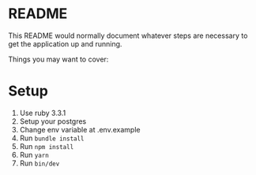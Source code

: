 # README

This README would normally document whatever steps are necessary to get the
application up and running.

Things you may want to cover:

# Setup
1. Use ruby 3.3.1
2. Setup your postgres
3. Change env variable at .env.example
4. Run `bundle install`
5. Run `npm install`
6. Run `yarn`
7. Run `bin/dev`